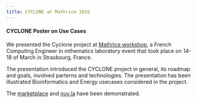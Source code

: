 ```yaml
---
title: CYCLONE at Mathrice 2016
---
```

#### CYCLONE Poster on Use Cases

We presented the Cyclone project at <a href="https://indico.math.cnrs.fr/event/940">Mathrice workshop</a>, a French Computing Engineer in mthematics laboratory event that took place on 14-18 of March in Strasbourg, France.

The presentation introduced the CYCLONE project in general, its roadmap and goals, involved parterns and technologies. The presentation has been illustrated Bioinformatics and Energy usecases considered in the project. 

The <a href="http://marketplace.stratuslab.eu/">marketplace</a> and <a href="https://nuv.la">nuv.la</a> have been demonstrated.
